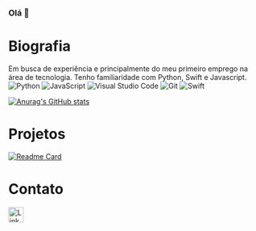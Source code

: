 ### Olá 👋

# Biografia

Em busca de experiência e principalmente do meu primeiro emprego na área de tecnologia. Tenho familiaridade com Python, Swift e Javascript. 
![Python](https://img.shields.io/badge/python-3670A0?style=for-the-badge&logo=python&logoColor=ffdd54)
![JavaScript](https://img.shields.io/badge/javascript-%23323330.svg?style=for-the-badge&logo=javascript&logoColor=%23F7DF1E)
![Visual Studio Code](https://img.shields.io/badge/Visual%20Studio%20Code-0078d7.svg?style=for-the-badge&logo=visual-studio-code&logoColor=white)
![Git](https://img.shields.io/badge/git-%23F05033.svg?style=for-the-badge&logo=git&logoColor=white)
![Swift](https://img.shields.io/badge/swift-F54A2A?style=for-the-badge&logo=swift&logoColor=white)


[![Anurag's GitHub stats](https://github-readme-stats.vercel.app/api?username=Dev-Gabriel-exe&theme=tokyonight)](https://github.com/Dev-Gabriel-exe/github-readme-stats)

# Projetos
[![Readme Card](https://github-readme-stats.vercel.app/api/pin/?username=Dev-Gabriel-exe&repo=Dev-Gabriel-exe.github.io)](https://github.com/anuraghazra/github-readme-stats)


# Contato
[<img src='https://img.shields.io/badge/linkedin-%230077B5.svg?style=for-the-badge&logo=linkedin&logoColor=white' alt='Linkedin' height='30'>](www.linkedin.com/in/gabriel-alencar-vale)
